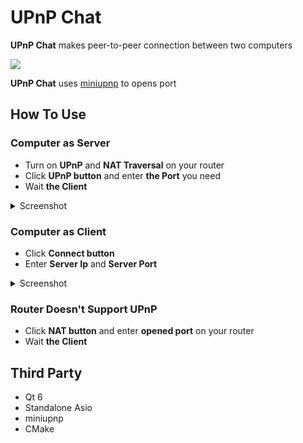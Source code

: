 # UPnP Chat

**UPnP Chat** makes peer-to-peer connection between two computers

<kbd>
    <img src="https://user-images.githubusercontent.com/99725123/230795307-2b1e081d-2aa9-4325-ae0d-04c25fab71b8.png"/>
</kbd>

**UPnP Chat** uses [miniupnp](https://github.com/miniupnp/miniupnp) to opens port

## How To Use

### Computer as Server
* Turn on **UPnP** and **NAT Traversal** on your router
* Click **UPnP button** and enter **the Port** you need
* Wait **the Client**
<details>
    <summary>Screenshot</summary>
    <kbd>
        <img src="https://user-images.githubusercontent.com/99725123/230796605-ee5fc252-29b0-4f1d-b96a-d4329d48972e.png"/>
    </kbd>
</details>

### Computer as Client 
* Click **Connect button**
* Enter **Server Ip** and **Server Port** 
<details>
    <summary>Screenshot</summary>
    <kbd>
        <img src="https://user-images.githubusercontent.com/99725123/230796588-77cb8035-e45f-4273-b9bc-cf7dcb896e6e.png"/>
    </kbd>
</details>

### Router Doesn't Support UPnP
* Click **NAT button** and enter **opened port** on your router
* Wait **the Client**

## Third Party
* Qt 6 
* Standalone Asio
* miniupnp
* CMake